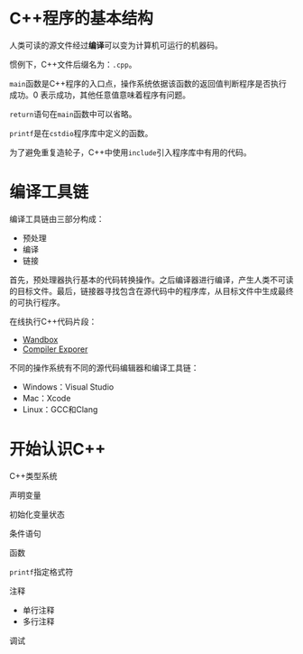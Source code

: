 # C++程序的基本结构

人类可读的源文件经过**编译**可以变为计算机可运行的机器码。

惯例下，C++文件后缀名为：`.cpp`。

`main`函数是C++程序的入口点，操作系统依据该函数的返回值判断程序是否执行成功。0 表示成功，其他任意值意味着程序有问题。

`return`语句在`main`函数中可以省略。

`printf`是在`cstdio`程序库中定义的函数。

为了避免重复造轮子，C++中使用`include`引入程序库中有用的代码。

# 编译工具链

编译工具链由三部分构成：

+ 预处理
+ 编译
+ 链接

首先，预处理器执行基本的代码转换操作。之后编译器进行编译，产生人类不可读的目标文件。最后，链接器寻找包含在源代码中的程序库，从目标文件中生成最终的可执行程序。

在线执行C++代码片段：

+ [Wandbox](https://wandbox.org/)
+ [Compiler Exporer](https://www.godbolt.org/)

不同的操作系统有不同的源代码编辑器和编译工具链：

+ Windows：Visual Studio
+ Mac：Xcode
+ Linux：GCC和Clang

# 开始认识C++

C++类型系统

声明变量

初始化变量状态

条件语句

函数

`printf`指定格式符

注释

+ 单行注释
+ 多行注释

调试

